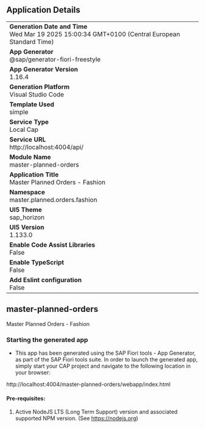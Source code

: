 ## Application Details
|               |
| ------------- |
|**Generation Date and Time**<br>Wed Mar 19 2025 15:00:34 GMT+0100 (Central European Standard Time)|
|**App Generator**<br>@sap/generator-fiori-freestyle|
|**App Generator Version**<br>1.16.4|
|**Generation Platform**<br>Visual Studio Code|
|**Template Used**<br>simple|
|**Service Type**<br>Local Cap|
|**Service URL**<br>http://localhost:4004/api/|
|**Module Name**<br>master-planned-orders|
|**Application Title**<br>Master Planned Orders - Fashion|
|**Namespace**<br>master.planned.orders.fashion|
|**UI5 Theme**<br>sap_horizon|
|**UI5 Version**<br>1.133.0|
|**Enable Code Assist Libraries**<br>False|
|**Enable TypeScript**<br>False|
|**Add Eslint configuration**<br>False|

## master-planned-orders

Master Planned Orders - Fashion

### Starting the generated app

-   This app has been generated using the SAP Fiori tools - App Generator, as part of the SAP Fiori tools suite.  In order to launch the generated app, simply start your CAP project and navigate to the following location in your browser:

http://localhost:4004/master-planned-orders/webapp/index.html

#### Pre-requisites:

1. Active NodeJS LTS (Long Term Support) version and associated supported NPM version.  (See https://nodejs.org)


